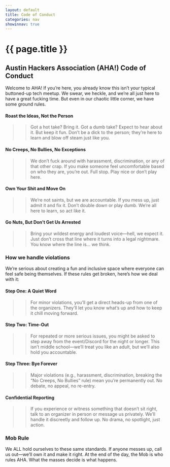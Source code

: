 ```yaml
---
layout: default
title: Code of Conduct
categories: nav
showinnav: true
---
```


# {{ page.title }}

## Austin Hackers Association (AHA!) Code of Conduct

Welcome to AHA! If you’re here, you already know this isn’t your typical buttoned-up tech meetup. We swear, we heckle, and we’re all just here to have a great fucking time. But even in our chaotic little corner, we have some ground rules.

#### Roast the Ideas, Not the Person

>> Got a hot take? Bring it. Got a dumb take? Expect to hear about it. But keep it fun. Don’t be a dick to the person; they’re here to learn and blow off steam just like you.

#### No Creeps, No Bullies, No Exceptions

>> We don’t fuck around with harassment, discrimination, or any of that other crap. If you make someone feel uncomfortable based on who they are, you’re out. Full stop. Play nice or don’t play here.

#### Own Your Shit and Move On

>> We’re not saints, but we are accountable. If you mess up, just admit it and fix it. Don’t double down or play dumb. We’re all here to learn, so act like it.

#### Go Nuts, But Don’t Get Us Arrested

>> Bring your wildest energy and loudest voice—hell, we expect it. Just don’t cross that line where it turns into a legal nightmare. You know where the line is… we think.

### How we handle violations

We’re serious about creating a fun and inclusive space where everyone can feel safe being themselves. If these rules get broken, here’s how we deal with it:

#### Step One: A Quiet Word

>> For minor violations, you’ll get a direct heads-up from one of the organizers. They’ll let you know what’s up and how to keep it chill moving forward.

#### Step Two: Time-Out

>> For repeated or more serious issues, you might be asked to step away from the event/Discord for the night or longer. This isn’t middle school—we’ll treat you like an adult, but we’ll also hold you accountable.

#### Step Three: Bye Forever

>> Major violations (e.g., harassment, discrimination, breaking the “No Creeps, No Bullies” rule) mean you’re permanently out. No debate, no appeal, no re-entry.

#### Confidential Reporting

>> If you experience or witness something that doesn’t sit right, talk to an organizer in person or message us privately. We’ll handle it discreetly and follow up. No drama, no spotlight, just action.

### Mob Rule

We ALL hold ourselves to these same standards. If anyone messes up, call us out—we’ll own it and make it right. At the end of the day, the Mob is who rules AHA. What the masses decide is what happens.